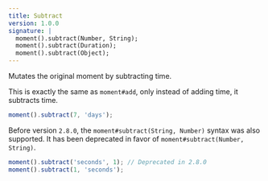 ```yaml
---
title: Subtract
version: 1.0.0
signature: |
  moment().subtract(Number, String);
  moment().subtract(Duration);
  moment().subtract(Object);
---
```



Mutates the original moment by subtracting time.

This is exactly the same as `moment#add`, only instead of adding time, it subtracts time.

```javascript
moment().subtract(7, 'days');
```

Before version `2.8.0`, the `moment#subtract(String, Number)` syntax was also supported. It has been deprecated in favor of `moment#subtract(Number, String)`.

```javascript
moment().subtract('seconds', 1); // Deprecated in 2.8.0
moment().subtract(1, 'seconds');
```

